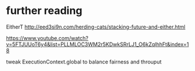 # further reading
  
   EitherT <http://eed3si9n.com/herding-cats/stacking-future-and-either.html>


   https://www.youtube.com/watch?v=5FTJUUoT6y4&list=PLLMLOC3WM2r5KDwkSRrLJ1_O6kZqlhhFt&index=18

   tweak ExecutionContext.global to balance fairness and throuput
